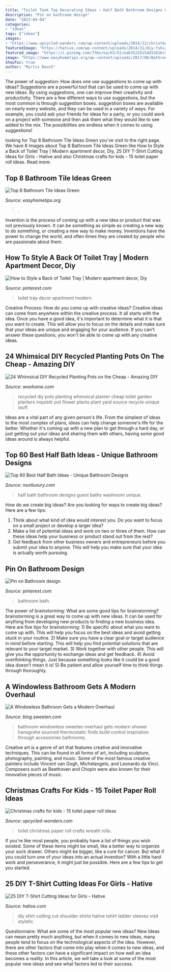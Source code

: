 ```yaml
---
title: "Toilet Tank Top Decorating Ideas ~ Half Bath Bathroom Designs Guest Baths Washroom Unique"
description: "Pin on bathroom design"
date: "2023-04-04"
categories:
- "ideas"
tags: ["ideas"]
images:
- "https://www.upcycled-wonders.com/wp-content/uploads/2014/12/christmas-wreath-from-reused-toilet-paper-rolls-home-decorating-ideas.jpg"
featuredImage: "https://hative.com/wp-content/uploads/2014/11/diy-tshirt-cutting-ideas/24-ladder-cut-on-shoulder.jpg"
featured_image: "https://i.pinimg.com/736x/ea/b3/52/eab35226154d3261bc52c0c67539cdfd--bathroom-bath-family-bathroom.jpg"
image: "https://www.easyhometips.org/wp-content/uploads/2017/08/Bathroom-with-green-4-inch-Square-Tiles.png"
ShowToc: true
author: "Myrtis Bauch"
---
```



The power of suggestion: How does one use suggestions to come up with ideas?
Suggestions are a powerful tool that can be used to come up with new ideas. By using suggestions, one can improve their creativity and productivity. There are a few different ways to use suggestions, but the most common is through suggestion boxes. suggestion boxes are available on nearly every website, and they can be used in a variety of ways. For example, you could ask your friends for ideas for a party, or you could work on a project with someone and then ask them what they would like to see added to the mix. The possibilities are endless when it comes to using suggestions!

	

		
looking for Top 8 Bathroom Tile Ideas Green you've visit to the right page. We have 8 Images about Top 8 Bathroom Tile Ideas Green like How to Style a Back of Toilet Tray | Modern apartment decor, Diy, 25 DIY T-Shirt Cutting Ideas for Girls - Hative and also Christmas crafts for kids - 15 toilet paper roll ideas. Read more:
		
    
## Top 8 Bathroom Tile Ideas Green

<img loading=lazy src="https://www.easyhometips.org/wp-content/uploads/2017/08/Bathroom-with-green-4-inch-Square-Tiles.png" onerror="this.onerror=null;this.src='https://tse3.mm.bing.net/th?id=OIP.P_4zREdrCHYBin1jk0-JMQHaLL&amp;pid=15.1';" alt="Top 8 Bathroom Tile Ideas Green">

_Source: easyhometips.org_

>. 

	

Invention is the process of coming up with a new idea or product that was not previously known. It can be something as simple as creating a new way to do something, or creating a new way to make money. Inventions have the power to change the world, and often times they are created by people who are passionate about them.

    
## How To Style A Back Of Toilet Tray | Modern Apartment Decor, Diy

<img loading=lazy src="https://i.pinimg.com/736x/c5/7c/b8/c57cb8e2c75d18b8965b3cf598c34996.jpg" onerror="this.onerror=null;this.src='https://tse4.mm.bing.net/th?id=OIP.TgURHewpQ7IFA1KCr1dVVQHaLG&amp;pid=15.1';" alt="How to Style a Back of Toilet Tray | Modern apartment decor, Diy">

_Source: pinterest.com_

>toilet tray decor apartment modern. 

	

Creative Process: How do you come up with creative ideas?
Creative ideas can come from anywhere within the creative process. It all starts with the idea. Once you have a good idea, it's important to determine what it is that you want to create. This will allow you to focus on the details and make sure that your ideas are unique and engaging for your audience. If you can't answer these questions, you won't be able to come up with any creative ideas.

    
## 24 Whimsical DIY Recycled Planting Pots On The Cheap - Amazing DIY

<img loading=lazy src="http://www.woohome.com/wp-content/uploads/2014/06/diy-recycled-planter-ideas-6.jpg" onerror="this.onerror=null;this.src='https://tse1.mm.bing.net/th?id=OIP.B53heuZTmjMhTZ44_IIqxQHaJS&amp;pid=15.1';" alt="24 Whimsical DIY Recycled Planting Pots on the Cheap - Amazing DIY">

_Source: woohome.com_

>recycled diy pots planting whimsical planter cheap toilet garden planters inquisitr pot flower plants plant yard source recycle unique stuff. 

	

Ideas are a vital part of any given person's life. From the simplest of ideas to the most complex of plans, ideas can help change someone's life for the better. Whether it's coming up with a new plan to get through a hard day, or just getting out your ideas and sharing them with others, having some good ideas around is always helpful.

    
## Top 60 Best Half Bath Ideas - Unique Bathroom Designs

<img loading=lazy src="http://nextluxury.com/wp-content/uploads/half-bath-ideas-1.jpg" onerror="this.onerror=null;this.src='https://tse2.mm.bing.net/th?id=OIP.qHvbEWZjFINKYSdQoqpyVgAAAA&amp;pid=15.1';" alt="Top 60 Best Half Bath Ideas - Unique Bathroom Designs">

_Source: nextluxury.com_

>half bath bathroom designs guest baths washroom unique. 

	

How do we create big ideas?
Are you looking for ways to create big ideas? Here are a few tips:
1. Think about what kind of idea would interest you. Do you want to focus on a small project or develop a larger idea?
2. Make a list of potential ideas and work on two or three of them. How can these ideas help your business or product stand out from the rest?
3. Get feedback from other business owners and entrepreneurs before you submit your idea to anyone. This will help you make sure that your idea is actually worth pursuing.

    
## Pin On Bathroom Design

<img loading=lazy src="https://i.pinimg.com/736x/ea/b3/52/eab35226154d3261bc52c0c67539cdfd--bathroom-bath-family-bathroom.jpg" onerror="this.onerror=null;this.src='https://tse1.mm.bing.net/th?id=OIP.hbpqd1q8ynUcMtt8p3h9egHaLH&amp;pid=15.1';" alt="Pin on Bathroom design">

_Source: pinterest.com_

>bathroom bath. 

	

The power of brainstorming: What are some good tips for brainstorming?
brainstorming is a great way to come up with new ideas. It can be used for anything from developing new products to finding a new business idea. Here are five tips for brainstorming: 1) Be specific about what you want to come up with. This will help you focus on the best ideas and avoid getting stuck in your routine. 2) Make sure you have a clear goal or target audience in mind before starting. This will help you find potential solutions that are relevant to your target market. 3) Work together with other people. This will give you the opportunity to exchange ideas and get feedback. 4) Avoid overthinking things. Just because something looks like it could be a good idea doesn’t mean it is! 5) Be patient and allow yourself time to think things through thoroughly.

    
## A Windowless Bathroom Gets A Modern Overhaul

<img loading=lazy src="http://blog.sweeten.com/wp-content/uploads/2017/02/SWEETEN_Charles_Bathroom-03-723x1085.jpg" onerror="this.onerror=null;this.src='https://tse2.mm.bing.net/th?id=OIP.AfL-utTYAl9TaQrelDi5PAHaLH&amp;pid=15.1';" alt="A Windowless Bathroom Gets a Modern Overhaul">

_Source: blog.sweeten.com_

>bathroom windowless sweeten overhaul gets modern shower hansgrohe sourced thermostatic finds build control inspiration through accessories bathrooms. 

	

Creative art is a genre of art that features creative and innovative techniques. This can be found in all forms of art, including sculpture, photography, painting, and music. Some of the most famous creative painters include Vincent van Gogh, Michelangelo, and Leonardo da Vinci. Composers such as Beethoven and Chopin were also known for their innovative pieces of music.

    
## Christmas Crafts For Kids - 15 Toilet Paper Roll Ideas

<img loading=lazy src="https://www.upcycled-wonders.com/wp-content/uploads/2014/12/christmas-wreath-from-reused-toilet-paper-rolls-home-decorating-ideas.jpg" onerror="this.onerror=null;this.src='https://tse2.mm.bing.net/th?id=OIP.prmG0NvUHy1BC9raRTvu6gHaGN&amp;pid=15.1';" alt="Christmas crafts for kids - 15 toilet paper roll ideas">

_Source: upcycled-wonders.com_

>toilet christmas paper roll crafts wreath rolls. 

	

If you're like most people, you probably have a list of things you wish existed. Some of these items might be small, like a better way to organize your sock drawer. Others might be bigger, like a cure for cancer. But what if you could turn one of your ideas into an actual invention? With a little hard work and perseverance, it might just be possible. Here are a few tips to get you started.

    
## 25 DIY T-Shirt Cutting Ideas For Girls - Hative

<img loading=lazy src="https://hative.com/wp-content/uploads/2014/11/diy-tshirt-cutting-ideas/24-ladder-cut-on-shoulder.jpg" onerror="this.onerror=null;this.src='https://tse1.mm.bing.net/th?id=OIP.ONhxjJmrU7nlg2S8OXU2VgHaLH&amp;pid=15.1';" alt="25 DIY T-Shirt Cutting Ideas for Girls - Hative">

_Source: hative.com_

>diy shirt cutting cut shoulder shirts hative tshirt ladder sleeves visit styletic. 

	

Questionnaire: What are some of the most popular new ideas?
New Ideas can mean pretty much anything, but when it comes to new ideas, many people tend to focus on the technological aspects of the idea. However, there are other factors that come into play when it comes to new ideas, and these other factors can have a significant impact on how well an idea becomes a reality. In this article, we will take a look at some of the most popular new ideas and see what factors led to their success.

